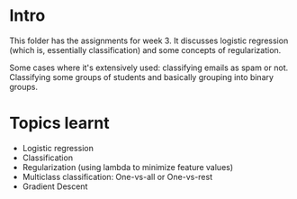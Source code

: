 # Intro

This folder has the assignments for week 3. It discusses logistic regression (which is, essentially classification) and some concepts of regularization. 

Some cases where it's extensively used: classifying emails as spam or not. Classifying some groups of students and basically grouping into binary groups. 

# Topics learnt
  - Logistic regression
  - Classification
  - Regularization (using lambda to minimize feature values)
  - Multiclass classification: One-vs-all or One-vs-rest
  - Gradient Descent 


